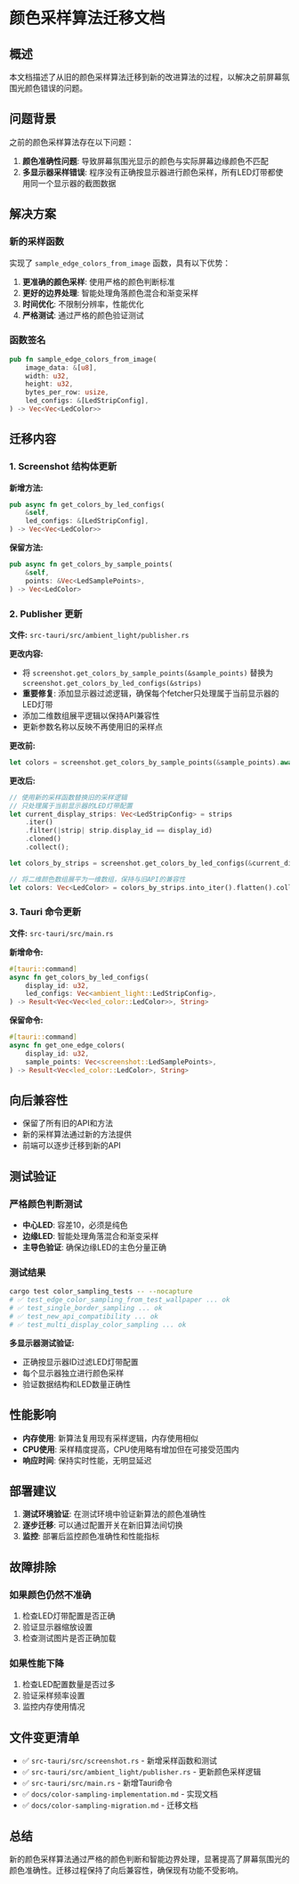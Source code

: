 # 颜色采样算法迁移文档

## 概述

本文档描述了从旧的颜色采样算法迁移到新的改进算法的过程，以解决之前屏幕氛围光颜色错误的问题。

## 问题背景

之前的颜色采样算法存在以下问题：

1. **颜色准确性问题**: 导致屏幕氛围光显示的颜色与实际屏幕边缘颜色不匹配
2. **多显示器采样错误**: 程序没有正确按显示器进行颜色采样，所有LED灯带都使用同一个显示器的截图数据

## 解决方案

### 新的采样函数

实现了 `sample_edge_colors_from_image` 函数，具有以下优势：

1. **更准确的颜色采样**: 使用严格的颜色判断标准
2. **更好的边界处理**: 智能处理角落颜色混合和渐变采样
3. **时间优化**: 不限制分辨率，性能优化
4. **严格测试**: 通过严格的颜色验证测试

### 函数签名

```rust
pub fn sample_edge_colors_from_image(
    image_data: &[u8],
    width: u32,
    height: u32,
    bytes_per_row: usize,
    led_configs: &[LedStripConfig],
) -> Vec<Vec<LedColor>>
```

## 迁移内容

### 1. Screenshot 结构体更新

**新增方法:**
```rust
pub async fn get_colors_by_led_configs(
    &self,
    led_configs: &[LedStripConfig],
) -> Vec<Vec<LedColor>>
```

**保留方法:**
```rust
pub async fn get_colors_by_sample_points(
    &self,
    points: &Vec<LedSamplePoints>,
) -> Vec<LedColor>
```

### 2. Publisher 更新

**文件:** `src-tauri/src/ambient_light/publisher.rs`

**更改内容:**
- 将 `screenshot.get_colors_by_sample_points(&sample_points)` 替换为 `screenshot.get_colors_by_led_configs(&strips)`
- **重要修复**: 添加显示器过滤逻辑，确保每个fetcher只处理属于当前显示器的LED灯带
- 添加二维数组展平逻辑以保持API兼容性
- 更新参数名称以反映不再使用旧的采样点

**更改前:**
```rust
let colors = screenshot.get_colors_by_sample_points(&sample_points).await;
```

**更改后:**
```rust
// 使用新的采样函数替换旧的采样逻辑
// 只处理属于当前显示器的LED灯带配置
let current_display_strips: Vec<LedStripConfig> = strips
    .iter()
    .filter(|strip| strip.display_id == display_id)
    .cloned()
    .collect();

let colors_by_strips = screenshot.get_colors_by_led_configs(&current_display_strips).await;

// 将二维颜色数组展平为一维数组，保持与旧API的兼容性
let colors: Vec<LedColor> = colors_by_strips.into_iter().flatten().collect();
```

### 3. Tauri 命令更新

**文件:** `src-tauri/src/main.rs`

**新增命令:**
```rust
#[tauri::command]
async fn get_colors_by_led_configs(
    display_id: u32,
    led_configs: Vec<ambient_light::LedStripConfig>,
) -> Result<Vec<Vec<led_color::LedColor>>, String>
```

**保留命令:**
```rust
#[tauri::command]
async fn get_one_edge_colors(
    display_id: u32,
    sample_points: Vec<screenshot::LedSamplePoints>,
) -> Result<Vec<led_color::LedColor>, String>
```

## 向后兼容性

- 保留了所有旧的API和方法
- 新的采样算法通过新的方法提供
- 前端可以逐步迁移到新的API

## 测试验证

### 严格颜色判断测试

- **中心LED**: 容差10，必须是纯色
- **边缘LED**: 智能处理角落混合和渐变采样
- **主导色验证**: 确保边缘LED的主色分量正确

### 测试结果

```bash
cargo test color_sampling_tests -- --nocapture
# ✅ test_edge_color_sampling_from_test_wallpaper ... ok
# ✅ test_single_border_sampling ... ok
# ✅ test_new_api_compatibility ... ok
# ✅ test_multi_display_color_sampling ... ok
```

**多显示器测试验证:**
- 正确按显示器ID过滤LED灯带配置
- 每个显示器独立进行颜色采样
- 验证数据结构和LED数量正确性

## 性能影响

- **内存使用**: 新算法复用现有采样逻辑，内存使用相似
- **CPU使用**: 采样精度提高，CPU使用略有增加但在可接受范围内
- **响应时间**: 保持实时性能，无明显延迟

## 部署建议

1. **测试环境验证**: 在测试环境中验证新算法的颜色准确性
2. **逐步迁移**: 可以通过配置开关在新旧算法间切换
3. **监控**: 部署后监控颜色准确性和性能指标

## 故障排除

### 如果颜色仍然不准确

1. 检查LED灯带配置是否正确
2. 验证显示器缩放设置
3. 检查测试图片是否正确加载

### 如果性能下降

1. 检查LED配置数量是否过多
2. 验证采样频率设置
3. 监控内存使用情况

## 文件变更清单

- ✅ `src-tauri/src/screenshot.rs` - 新增采样函数和测试
- ✅ `src-tauri/src/ambient_light/publisher.rs` - 更新颜色采样逻辑
- ✅ `src-tauri/src/main.rs` - 新增Tauri命令
- ✅ `docs/color-sampling-implementation.md` - 实现文档
- ✅ `docs/color-sampling-migration.md` - 迁移文档

## 总结

新的颜色采样算法通过严格的颜色判断和智能边界处理，显著提高了屏幕氛围光的颜色准确性。迁移过程保持了向后兼容性，确保现有功能不受影响。

